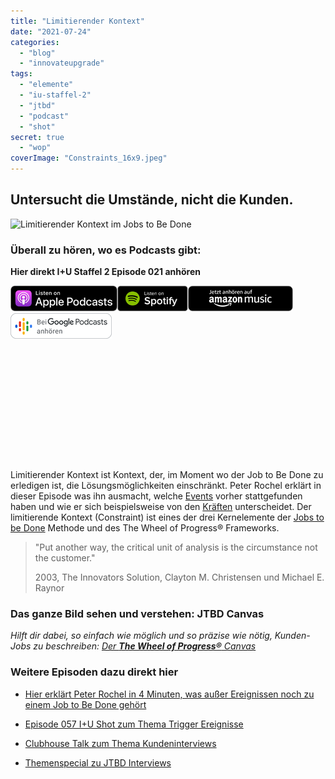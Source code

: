 ```yaml
---
title: "Limitierender Kontext"
date: "2021-07-24"
categories:
  - "blog"
  - "innovateupgrade"
tags:
  - "elemente"
  - "iu-staffel-2"
  - "jtbd"
  - "podcast"
  - "shot"
secret: true
  - "wop"
coverImage: "Constraints_16x9.jpeg"
---
```


## Untersucht die Umstände, nicht die Kunden.

![Limitierender Kontext im Jobs to Be Done ](images/Constraints_16x9-1024x576.jpeg)

### Überall zu hören, wo es Podcasts gibt:

**Hier direkt I+U Staffel 2 Episode 021 anhören**

[![](images/listen-on-apple-podcast.png)](https://podcasts.apple.com/de/podcast/limitierender-kontext/id1354901024?i=1000529919561)[![](images/listen-on-spotify.png)](https://open.spotify.com/episode/4MvzeouG5Bt6adwqXkg9HP)[![](images/ListenOn_AmazonMusic_button_Black_RGB_5X_DE-300x73.png)](https://music.amazon.de/podcasts/4838bd28-7b97-4912-80cb-de39a6c75654/episodes/f0424103-f91b-485d-9aac-33e145804f9b/innovate-upgrade-limitierender-kontext)[![jobs to be done podcast](images/DE_Google_Podcasts_Badge_8x-300x76.png)](https://podcasts.google.com/feed/aHR0cHM6Ly96dW04cnkucG9kY2FzdGVyLmRlL29iZXJ3YXNzZXIucnNz/episode/cG9kLTYwZjZiZjcyOTU5NGU3MjY0NTI0NjQ?sa=X&ved=0CAUQkfYCahcKEwi4laTb7sH8AhUAAAAAHQAAAAAQAQ)

<iframe data-cookie-consent="marketing" data-cookieblock-src="https://embed.podcasts.apple.com/us/podcast/limitierender-kontext/id1354901024?i=1000529919561&amp;itsct=podcast_box_player&amp;itscg=30200&amp;ls=1&amp;theme=auto" height="175px" frameborder="0" sandbox="allow-forms allow-popups allow-same-origin allow-scripts allow-top-navigation-by-user-activation" allow="autoplay *; encrypted-media *;" style="width: 100%; max-width: 660px; overflow: hidden; border-top-left-radius: 10px; border-top-right-radius: 10px; border-bottom-right-radius: 10px; border-bottom-left-radius: 10px; background-color: transparent;"></iframe>

Limitierender Kontext ist Kontext, der, im Moment wo der Job to Be Done zu erledigen ist, die Lösungsmöglichkeiten einschränkt. Peter Rochel erklärt in dieser Episode was ihn ausmacht, welche [Events](https://oberwasser-consulting.de/trigger-events-des-jtbd-fortschrittszyklus/) vorher stattgefunden haben und wie er sich beispielsweise von den [Kräften](https://oberwasser-consulting.de/kraefte-im-jobs-to-be-done-modell/) unterscheidet. Der limitierende Kontext (Constraint) ist eines der drei Kernelemente der [Jobs to be Done](https://oberwasser-consulting.de/der-job-to-be-done-jtbd/) Methode und des The Wheel of Progress® Frameworks.

> "Put another way, the critical unit of analysis is the circumstance not the customer."
>
> 2003, The Innovators Solution, Clayton M. Christensen und Michael E. Raynor

### Das ganze Bild sehen und verstehen: JTBD Canvas

_Hilft dir dabei, so einfach wie möglich und so präzise wie nötig, Kunden-Jobs zu beschreiben: [Der **The Wheel of Progress®** Canvas](https://oberwasser-consulting.de/jtbd-tools/)_

### Weitere Episoden dazu direkt hier

- [Hier erklärt Peter Rochel in 4 Minuten, was außer Ereignissen noch zu einem Job to Be Done gehört](https://oberwasser-consulting.de/der-job-to-be-done-jtbd/)

- [Episode 057 I+U Shot zum Thema Trigger Ereignisse](https://oberwasser-consulting.de/trigger-events-des-jtbd-fortschrittszyklus/)

- [Clubhouse Talk zum Thema Kundeninterviews](https://oberwasser-consulting.de/auf-die-fragen-kommt-es-an-jtbd-meetup-35/)

- [Themenspecial zu JTBD Interviews](https://oberwasser-consulting.de/interview/)
